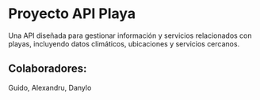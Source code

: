 # Proyecto API Playa
Una API diseñada para gestionar información y servicios relacionados con playas, incluyendo datos climáticos, ubicaciones y servicios cercanos.

## Colaboradores:
Guido, Alexandru, Danylo
